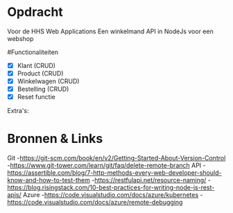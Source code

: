 # Opdracht
Voor de HHS Web Applications
Een winkelmand API in NodeJs voor een webshop

#Functionaliteiten
- [X] Klant (CRUD)
- [X] Product (CRUD)
- [X] Winkelwagen (CRUD)
- [X] Bestelling (CRUD)
- [X] Reset functie

Extra's:

# Bronnen & Links

Git
-https://git-scm.com/book/en/v2/Getting-Started-About-Version-Control
-https://www.git-tower.com/learn/git/faq/delete-remote-branch
API
-https://assertible.com/blog/7-http-methods-every-web-developer-should-know-and-how-to-test-them
-https://restfulapi.net/resource-naming/
-https://blog.risingstack.com/10-best-practices-for-writing-node-js-rest-apis/
Azure
-https://code.visualstudio.com/docs/azure/kubernetes
-https://code.visualstudio.com/docs/azure/remote-debugging
